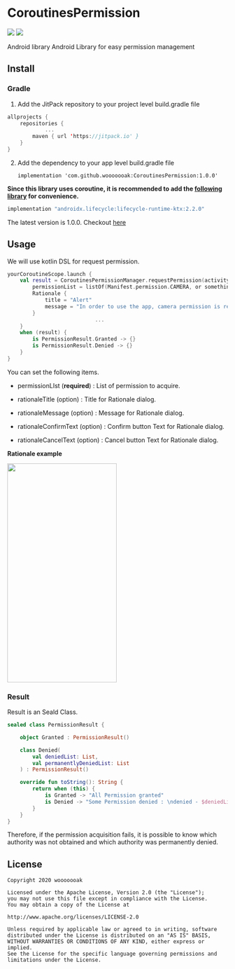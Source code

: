 # CoroutinesPermission
<p>
<img src="https://img.shields.io/badge/version-1.0.0-blue"/>
<img src="https://img.shields.io/badge/license-Apache License--2-red"/>
</p>

Android library Android Library for easy permission management

## Install

### Gradle

1.  Add the JitPack repository to your project level build.gradle file

```kotlin
allprojects {
    repositories {
            ...
        maven { url 'https://jitpack.io' }
    }
}
```

2.  Add the dependency to your app level build.gradle file

    ```
    implementation 'com.github.wooooooak:CoroutinesPermission:1.0.0'
    ```

**Since this library uses coroutine, it is recommended to add the [following library](<[https://developer.android.com/topic/libraries/architecture/coroutines](https://developer.android.com/topic/libraries/architecture/coroutines)>) for convenience.**

```groovy
implementation "androidx.lifecycle:lifecycle-runtime-ktx:2.2.0"
```

The latest version is 1.0.0. Checkout [here](https://github.com/wooooooak/DynamicTree/releases)

## Usage

We will use kotlin DSL for request permission.

```kotlin
yourCoroutineScope.launch {
    val result = CoroutinesPermissionManager.requestPermission(activity) {
        permissionList = listOf(Manifest.permission.CAMERA, or something..)
        Rationale {
            title = "Alert"
            message = "In order to use the app, camera permission is required."
        }
                            ...
    }
    when (result) {
        is PermissionResult.Granted -> {}
        is PermissionResult.Denied -> {}
    }
}
```

You can set the following items.

- permissionLIst (**required**) : List of permission to acquire.

- rationaleTitle (option) : Title for Rationale dialog.

- rationaleMessage (option) : Message for Rationale dialog.

- rationaleConfirmText (option) : Confirm button Text for Rationale dialog.

- rationaleCancelText (option) : Cancel button Text for Rationale dialog.

**Rationale example**

<img src="https://user-images.githubusercontent.com/18481078/82140539-36b4df00-986a-11ea-8a66-ed5aafcfdb4f.png" width="250" height="500">

### Result

Result is an Seald Class.

```kotlin
sealed class PermissionResult {

    object Granted : PermissionResult()

    class Denied(
        val deniedList: List,
        val permanentlyDeniedList: List
    ) : PermissionResult()

    override fun toString(): String {
        return when (this) {
            is Granted -> "All Permission granted"
            is Denied -> "Some Permission denied : \ndenied - $deniedList, \npermanentlyDeniedList-$permanentlyDeniedList"
        }
    }
}
```

Therefore, if the permission acquisition fails, it is possible to know which authority was not obtained and which authority was permanently denied.

## License

```
Copyright 2020 wooooooak

Licensed under the Apache License, Version 2.0 (the "License");
you may not use this file except in compliance with the License.
You may obtain a copy of the License at

http://www.apache.org/licenses/LICENSE-2.0

Unless required by applicable law or agreed to in writing, software
distributed under the License is distributed on an "AS IS" BASIS,
WITHOUT WARRANTIES OR CONDITIONS OF ANY KIND, either express or implied.
See the License for the specific language governing permissions and
limitations under the License.
```
